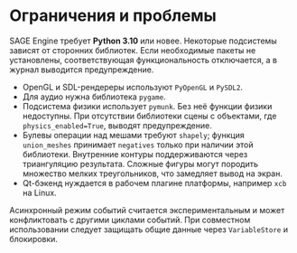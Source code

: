 # Ограничения и проблемы

SAGE Engine требует **Python 3.10** или новее. Некоторые подсистемы зависят от
сторонних библиотек. Если необходимые пакеты не установлены, соответствующая
функциональность отключается, а в журнал выводится предупреждение.

- OpenGL и SDL-рендереры используют `PyOpenGL` и `PySDL2`.
- Для аудио нужна библиотека `pygame`.
- Подсистема физики использует `pymunk`. Без неё функции физики недоступны.
  При отсутствии библиотеки сцены с объектами, где ``physics_enabled=True``, выводят предупреждение.
- Булевы операции над мешами требуют `shapely`;
  функция ``union_meshes`` принимает ``negatives`` только при наличии
  этой библиотеки. Внутренние контуры поддерживаются через триангуляцию
  результата. Сложные фигуры могут породить множество мелких треугольников,
  что замедляет вывод на экран.
- Qt-бэкенд нуждается в рабочем плагине платформы, например `xcb` на Linux.

Асинхронный режим событий считается экспериментальным и может конфликтовать с
другими циклами событий. При совместном использовании следует защищать общие
данные через `VariableStore` и блокировки.
